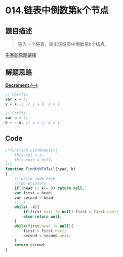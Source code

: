 
# 014.链表中倒数第k个节点

## 题目描述

>输入一个链表，输出该链表中倒数第k个结点。

[牛客网原题链接](https://www.nowcoder.com/practice/529d3ae5a407492994ad2a246518148a?tpId=13&tqId=11167&tPage=1&rp=1&ru=/ta/coding-interviews&qru=/ta/coding-interviews/question-ranking)




## 解题思路
[**Decrement (--)**](https://developer.mozilla.org/en-US/docs/Web/JavaScript/Reference/Operators/Arithmetic_Operators#Decrement)
```javascript
// Postfix 
var x = 3;
y = x--; // y = 3, x = 2

// Prefix
var a = 2;
b = --a; // a = 1, b = 1
```


## Code
```javascript
/*function ListNode(x){
    this.val = x;
    this.next = null;
}*/
function FindKthToTail(head, k)
{
    // write code here
    //two pointers
    if(!head || k<= 0) return null;
    var first = head;
    var second = head;
    //--k
    while(--k){
        if(first.next != null) first = first.next;
        else return null;
    }
    while(first.next != null){
        first = first.next;
        second = second.next;
    }
    return second;
}
```